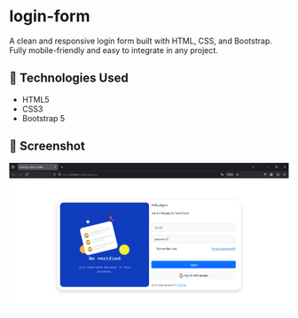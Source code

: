 # login-form

A clean and responsive login form built with HTML, CSS, and Bootstrap.  
Fully mobile-friendly and easy to integrate in any project.

## 🚀 Technologies Used
- HTML5
- CSS3
- Bootstrap 5

## 📱 Screenshot

![Login Form Screenshot](images/login-screenshot.png)


